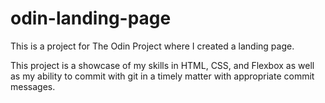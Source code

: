 # odin-landing-page
  This is a project for The Odin Project where I created a
landing page.

  This project is a showcase of my skills in HTML, CSS, and Flexbox as
well as my ability to commit with git in a timely matter with
appropriate commit messages.